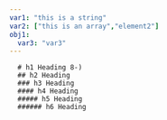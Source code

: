 ```yaml
---
var1: "this is a string"
var2: ["this is an array","element2"]
obj1:
  var3: "var3"
---
```


      # h1 Heading 8-)
      ## h2 Heading
      ### h3 Heading
      #### h4 Heading
      ##### h5 Heading
      ###### h6 Heading
      